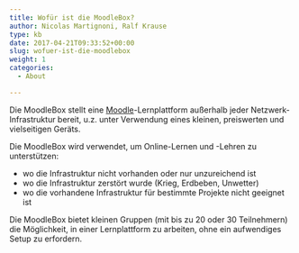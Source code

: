 ```yaml
---
title: Wofür ist die MoodleBox?
author: Nicolas Martignoni, Ralf Krause
type: kb
date: 2017-04-21T09:33:52+00:00
slug: wofuer-ist-die-moodlebox
weight: 1
categories:
  - About

---
```

Die MoodleBox stellt eine [Moodle][1]-Lernplattform außerhalb jeder Netzwerk-Infrastruktur bereit, u.z. unter Verwendung eines kleinen, preiswerten und vielseitigen Geräts.

Die MoodleBox wird verwendet, um Online-Lernen und -Lehren zu unterstützen:

  * wo die Infrastruktur nicht vorhanden oder nur unzureichend ist
  * wo die Infrastruktur zerstört wurde (Krieg, Erdbeben, Unwetter)
  * wo die vorhandene Infrastruktur für bestimmte Projekte nicht geeignet ist
  
Die MoodleBox bietet kleinen Gruppen (mit bis zu 20 oder 30 Teilnehmern) die Möglichkeit, in einer Lernplattform zu arbeiten, ohne ein aufwendiges Setup zu erfordern.

 [1]: https://moodle.org/
